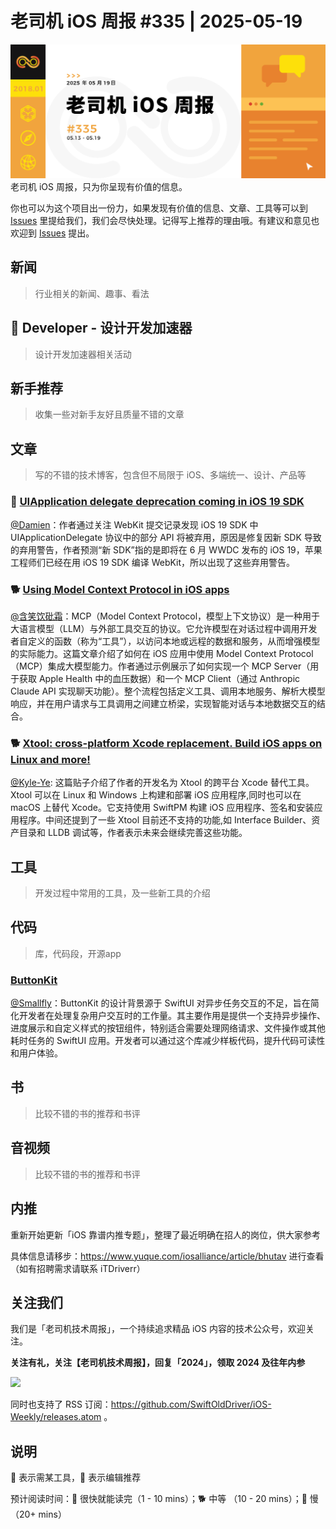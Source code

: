 # 老司机 iOS 周报 #335 | 2025-05-19

![ios-weekly](https://github.com/SwiftOldDriver/iOS-Weekly/blob/master/assets/weekly-header/335.jpg?raw=true)
老司机 iOS 周报，只为你呈现有价值的信息。

你也可以为这个项目出一份力，如果发现有价值的信息、文章、工具等可以到 [Issues](https://github.com/SwiftOldDriver/iOS-Weekly/issues) 里提给我们，我们会尽快处理。记得写上推荐的理由哦。有建议和意见也欢迎到 [Issues](https://github.com/SwiftOldDriver/iOS-Weekly/issues) 提出。

## 新闻

> 行业相关的新闻、趣事、看法

##  Developer - 设计开发加速器

> 设计开发加速器相关活动

## 新手推荐

> 收集一些对新手友好且质量不错的文章

## 文章

> 写的不错的技术博客，包含但不局限于 iOS、多端统一、设计、产品等

### 🐎 [UIApplication delegate deprecation coming in iOS 19 SDK](https://lapcatsoftware.com/articles/2025/4/5.html)

[@Damien](https://github.com/ZengyiMa)：作者通过关注 WebKit 提交记录发现 iOS 19 SDK 中 UIApplicationDelegate 协议中的部分 API 将被弃用，原因是修复因新 SDK 导致的弃用警告，作者预测“新 SDK”指的是即将在 6 月 WWDC 发布的 iOS 19，苹果工程师们已经在用 iOS 19 SDK 编译 WebKit，所以出现了这些弃用警告。

### 🐕 [Using Model Context Protocol in iOS apps](https://www.artemnovichkov.com/blog/using-model-context-protocol-in-ios-apps)

[@含笑饮砒霜](https://weibo.com/chinafishnews/)：MCP（Model Context Protocol，模型上下文协议）是一种用于大语言模型（LLM）与外部工具交互的协议。它允许模型在对话过程中调用开发者自定义的函数（称为“工具”），以访问本地或远程的数据和服务，从而增强模型的实际能力。这篇文章介绍了如何在 iOS 应用中使用 Model Context Protocol（MCP）集成大模型能力。作者通过示例展示了如何实现一个 MCP Server（用于获取 Apple Health 中的血压数据）和一个 MCP Client（通过 Anthropic Claude API 实现聊天功能）。整个流程包括定义工具、调用本地服务、解析大模型响应，并在用户请求与工具调用之间建立桥梁，实现智能对话与本地数据交互的结合。

### 🐕 [Xtool: cross-platform Xcode replacement. Build iOS apps on Linux and more!](https://forums.swift.org/t/xtool-cross-platform-xcode-replacement-build-ios-apps-on-linux-and-more/79803)

[@Kyle-Ye](https://github.com/Kyle-Ye): 这篇贴子介绍了作者的开发名为 Xtool 的跨平台 Xcode 替代工具。Xtool 可以在 Linux 和 Windows 上构建和部署 iOS 应用程序,同时也可以在 macOS 上替代 Xcode。它支持使用 SwiftPM 构建 iOS 应用程序、签名和安装应用程序。中间还提到了一些 Xtool 目前还不支持的功能,如 Interface Builder、资产目录和 LLDB 调试等，作者表示未来会继续完善这些功能。

## 工具

> 开发过程中常用的工具，及一些新工具的介绍

## 代码

> 库，代码段，开源app

### [ButtonKit](https://github.com/Dean151/ButtonKit)

[@Smallfly](https://github.com/iostalks)：ButtonKit 的设计背景源于 SwiftUI 对异步任务交互的不足，旨在简化开发者在处理复杂用户交互时的工作量。其主要作用是提供一个支持异步操作、进度展示和自定义样式的按钮组件，特别适合需要处理网络请求、文件操作或其他耗时任务的 SwiftUI 应用。开发者可以通过这个库减少样板代码，提升代码可读性和用户体验。


## 书

> 比较不错的书的推荐和书评

## 音视频

> 比较不错的书的推荐和书评

## 内推

重新开始更新「iOS 靠谱内推专题」，整理了最近明确在招人的岗位，供大家参考

具体信息请移步：https://www.yuque.com/iosalliance/article/bhutav 进行查看（如有招聘需求请联系 iTDriverr）

## 关注我们

我们是「老司机技术周报」，一个持续追求精品 iOS 内容的技术公众号，欢迎关注。

**关注有礼，关注【老司机技术周报】，回复「2024」，领取 2024 及往年内参**

![](https://github.com/SwiftOldDriver/iOS-Weekly/blob/master/assets/qrcode_for_wechat.jpg?raw=true)

同时也支持了 RSS 订阅：https://github.com/SwiftOldDriver/iOS-Weekly/releases.atom 。

## 说明

🚧 表示需某工具，🌟 表示编辑推荐

预计阅读时间：🐎 很快就能读完（1 - 10 mins）；🐕 中等 （10 - 20 mins）；🐢 慢（20+ mins）

